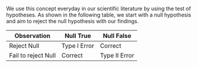 We use this concept everyday in our scientific literature by using the test of hypotheses. As shown in the following table, we start with a null hypothesis and aim to reject the null hypothesis with our findings. 

| Observation | Null True       |   Null False     |
|---------------------|-----------      |----------|
| Reject Null         | Type I Error    | Correct  |
| Fail to reject Null | Correct | Type II Error    |